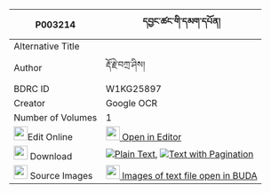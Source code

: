 |P003214|དབྱང་ཚང་གི་དམག་དཔོན། 
| --- | --- 
|Alternative Title |
|Author| རྡོ་རྗེ་བཀྲ་ཤིས།
|BDRC ID | W1KG25897
|Creator | Google OCR
|Number of Volumes| 1
|<img width="25" src="https://img.icons8.com/color/25/000000/edit-property.png">Edit Online| [<img width="25" src="https://avatars.githubusercontent.com/u/45091458?s=200&v=4"> Open in Editor](http://editor.openpecha.org/P003214)
|<img width="25" src="https://img.icons8.com/fluent/48/000000/download-2.png"/>  Download | [![](https://img.icons8.com/color/20/000000/txt.png)Plain Text](https://github.com/Openpecha/P003214/releases/download/v1/yang_tsang_gi_makpon_plain_P003214.zip), [![](https://img.icons8.com/color/20/000000/txt.png)Text with Pagination](https://github.com/Openpecha/P003214/releases/download/v1/yang_tsang_gi_makpon_pages_P003214.zip)
|<img width="25" src="https://img.icons8.com/plasticine/100/000000/pictures-folder.png"/>  Source Images | [<img width="25" src="https://library.bdrc.io/icons/BUDA-small.svg"> Images of text file open in BUDA](https://library.bdrc.io/show/bdr:W1KG25897)